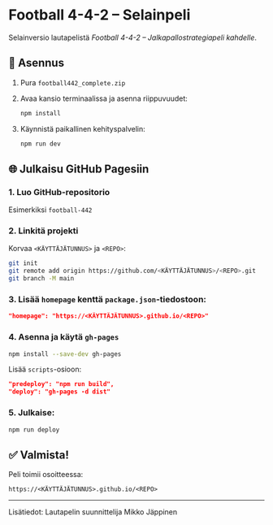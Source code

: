# Football 4-4-2 – Selainpeli

Selainversio lautapelistä *Football 4-4-2 – Jalkapallostrategiapeli kahdelle*.

## 🔧 Asennus

1. Pura `football442_complete.zip`
2. Avaa kansio terminaalissa ja asenna riippuvuudet:
   ```bash
   npm install
   ```

3. Käynnistä paikallinen kehityspalvelin:
   ```bash
   npm run dev
   ```

## 🌐 Julkaisu GitHub Pagesiin

### 1. Luo GitHub-repositorio
Esimerkiksi `football-442`

### 2. Linkitä projekti
Korvaa `<KÄYTTÄJÄTUNNUS>` ja `<REPO>`:
```bash
git init
git remote add origin https://github.com/<KÄYTTÄJÄTUNNUS>/<REPO>.git
git branch -M main
```

### 3. Lisää `homepage` kenttä `package.json`-tiedostoon:
```json
"homepage": "https://<KÄYTTÄJÄTUNNUS>.github.io/<REPO>"
```

### 4. Asenna ja käytä `gh-pages`
```bash
npm install --save-dev gh-pages
```

Lisää `scripts`-osioon:
```json
"predeploy": "npm run build",
"deploy": "gh-pages -d dist"
```

### 5. Julkaise:
```bash
npm run deploy
```

## ✅ Valmista!
Peli toimii osoitteessa:
```
https://<KÄYTTÄJÄTUNNUS>.github.io/<REPO>
```

---

Lisätiedot: Lautapelin suunnittelija Mikko Jäppinen
